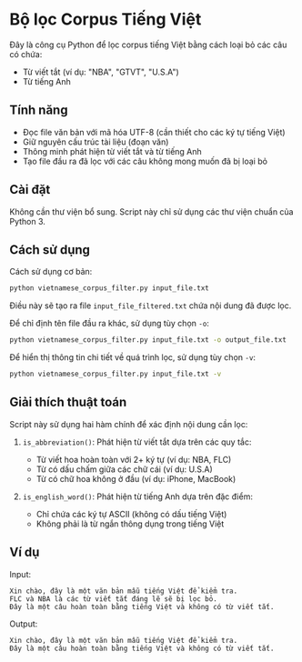 # Bộ lọc Corpus Tiếng Việt

Đây là công cụ Python để lọc corpus tiếng Việt bằng cách loại bỏ các câu có chứa:
- Từ viết tắt (ví dụ: "NBA", "GTVT", "U.S.A")
- Từ tiếng Anh

## Tính năng

- Đọc file văn bản với mã hóa UTF-8 (cần thiết cho các ký tự tiếng Việt)
- Giữ nguyên cấu trúc tài liệu (đoạn văn)
- Thông minh phát hiện từ viết tắt và từ tiếng Anh
- Tạo file đầu ra đã lọc với các câu không mong muốn đã bị loại bỏ

## Cài đặt

Không cần thư viện bổ sung. Script này chỉ sử dụng các thư viện chuẩn của Python 3.

## Cách sử dụng

Cách sử dụng cơ bản:

```bash
python vietnamese_corpus_filter.py input_file.txt
```

Điều này sẽ tạo ra file `input_file_filtered.txt` chứa nội dung đã được lọc.

Để chỉ định tên file đầu ra khác, sử dụng tùy chọn `-o`:

```bash
python vietnamese_corpus_filter.py input_file.txt -o output_file.txt
```

Để hiển thị thông tin chi tiết về quá trình lọc, sử dụng tùy chọn `-v`:

```bash
python vietnamese_corpus_filter.py input_file.txt -v
```

## Giải thích thuật toán

Script này sử dụng hai hàm chính để xác định nội dung cần lọc:

1. `is_abbreviation()`: Phát hiện từ viết tắt dựa trên các quy tắc:
   - Từ viết hoa hoàn toàn với 2+ ký tự (ví dụ: NBA, FLC)
   - Từ có dấu chấm giữa các chữ cái (ví dụ: U.S.A)
   - Từ có chữ hoa không ở đầu (ví dụ: iPhone, MacBook)

2. `is_english_word()`: Phát hiện từ tiếng Anh dựa trên đặc điểm:
   - Chỉ chứa các ký tự ASCII (không có dấu tiếng Việt)
   - Không phải là từ ngắn thông dụng trong tiếng Việt

## Ví dụ

Input:
```
Xin chào, đây là một văn bản mẫu tiếng Việt để kiểm tra.
FLC và NBA là các từ viết tắt đáng lẽ sẽ bị lọc bỏ.
Đây là một câu hoàn toàn bằng tiếng Việt và không có từ viết tắt.
```

Output:
```
Xin chào, đây là một văn bản mẫu tiếng Việt để kiểm tra.
Đây là một câu hoàn toàn bằng tiếng Việt và không có từ viết tắt.
```